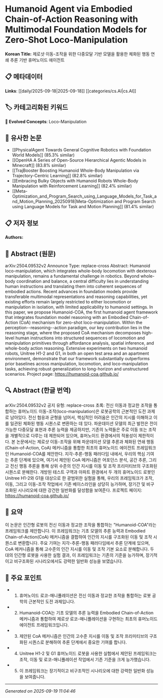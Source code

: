 
# Humanoid Agent via Embodied Chain-of-Action Reasoning with Multimodal Foundation Models for Zero-Shot Loco-Manipulation

**Korean Title:** 제로샷 이동-조작을 위한 다중모달 기반 모델을 활용한 체화된 행동 연쇄 추론 기반 휴머노이드 에이전트

## 📋 메타데이터

**Links**: [[daily/2025-09-18|2025-09-18]] [[categories/cs.AI|cs.AI]]

## 🏷️ 카테고리화된 키워드
**🚀 Evolved Concepts**: Loco-Manipulation

## 🔗 유사한 논문
- [[PhysicalAgent Towards General Cognitive Robotics with Foundation World Models]] (85.3% similar)
- [[OpenHA A Series of Open-Source Hierarchical Agentic Models in Minecraft]] (83.8% similar)
- [[TrajBooster Boosting Humanoid Whole-Body Manipulation via Trajectory-Centric Learning]] (82.8% similar)
- [[Embracing Bulky Objects with Humanoid Robots Whole-Body Manipulation with Reinforcement Learning]] (82.4% similar)
- [[Meta-Optimization_and_Program_Search_using_Language_Models_for_Task_and_Motion_Planning_20250918|Meta-Optimization and Program Search using Language Models for Task and Motion Planning]] (81.4% similar)

## 📋 저자 정보

**Authors:** 

## 📄 Abstract (원문)

arXiv:2504.09532v2 Announce Type: replace-cross 
Abstract: Humanoid loco-manipulation, which integrates whole-body locomotion with dexterous manipulation, remains a fundamental challenge in robotics. Beyond whole-body coordination and balance, a central difficulty lies in understanding human instructions and translating them into coherent sequences of embodied actions. Recent advances in foundation models provide transferable multimodal representations and reasoning capabilities, yet existing efforts remain largely restricted to either locomotion or manipulation in isolation, with limited applicability to humanoid settings. In this paper, we propose Humanoid-COA, the first humanoid agent framework that integrates foundation model reasoning with an Embodied Chain-of-Action (CoA) mechanism for zero-shot loco-manipulation. Within the perception--reasoning--action paradigm, our key contribution lies in the reasoning stage, where the proposed CoA mechanism decomposes high-level human instructions into structured sequences of locomotion and manipulation primitives through affordance analysis, spatial inference, and whole-body action reasoning. Extensive experiments on two humanoid robots, Unitree H1-2 and G1, in both an open test area and an apartment environment, demonstrate that our framework substantially outperforms prior baselines across manipulation, locomotion, and loco-manipulation tasks, achieving robust generalization to long-horizon and unstructured scenarios. Project page: https://humanoid-coa.github.io/

## 🔍 Abstract (한글 번역)

arXiv:2504.09532v2 공지 유형: replace-cross 
초록: 전신 이동과 정교한 조작을 통합하는 휴머노이드 이동-조작(loco-manipulation)은 로봇공학의 근본적인 도전 과제로 남아있다. 전신 협응과 균형을 넘어서, 핵심적인 어려움은 인간의 지시를 이해하고 이를 일관된 체화된 행동 시퀀스로 변환하는 데 있다. 파운데이션 모델의 최근 발전은 전이 가능한 다중모달 표현과 추론 능력을 제공하지만, 기존의 노력들은 주로 이동 또는 조작을 개별적으로 다루는 데 제한되어 있으며, 휴머노이드 환경에서의 적용성이 제한적이다. 본 논문에서는 제로샷 이동-조작을 위해 파운데이션 모델 추론과 체화된 연쇄 행동(Chain-of-Action, CoA) 메커니즘을 통합한 최초의 휴머노이드 에이전트 프레임워크인 Humanoid-COA를 제안한다. 지각-추론-행동 패러다임 내에서, 우리의 핵심 기여는 추론 단계에 있으며, 여기서 제안된 CoA 메커니즘은 어포던스 분석, 공간 추론, 그리고 전신 행동 추론을 통해 상위 수준의 인간 지시를 이동 및 조작 프리미티브의 구조화된 시퀀스로 분해한다. 개방된 테스트 구역과 아파트 환경에서 두 개의 휴머노이드 로봇인 Unitree H1-2와 G1을 대상으로 한 광범위한 실험을 통해, 우리의 프레임워크가 조작, 이동, 그리고 이동-조작 작업에서 기존 베이스라인을 상당히 능가하며, 장기간 및 비구조화된 시나리오에 대한 강건한 일반화를 달성함을 보여준다. 프로젝트 페이지: https://humanoid-coa.github.io/

## 📝 요약

이 논문은 인간형 로봇의 전신 이동과 정교한 조작을 통합하는 "Humanoid-COA"라는 프레임워크를 제안합니다. 이 프레임워크는 기초 모델의 추론 능력과 Embodied Chain-of-Action(CoA) 메커니즘을 결합하여 인간의 지시를 구조화된 이동 및 조작 시퀀스로 변환합니다. 주요 기여는 지각-추론-행동 패러다임에서 추론 단계에 있으며, CoA 메커니즘을 통해 고수준의 인간 지시를 이동 및 조작 기본 요소로 분해합니다. 두 대의 인간형 로봇을 사용한 실험 결과, 이 프레임워크는 기존의 기준을 능가하며, 장기적이고 비구조화된 시나리오에서도 강력한 일반화 성능을 보였습니다.

## 🎯 주요 포인트

- 1. 휴머노이드 로코-매니퓰레이션은 전신 이동과 정교한 조작을 통합하는 로봇 공학의 근본적인 도전 과제입니다.

- 2. Humanoid-COA는 기초 모델의 추론 능력을 Embodied Chain-of-Action 메커니즘과 통합하여 제로샷 로코-매니퓰레이션을 구현하는 최초의 휴머노이드 에이전트 프레임워크입니다.

- 3. 제안된 CoA 메커니즘은 인간의 고수준 지시를 이동 및 조작 프리미티브의 구조화된 시퀀스로 분해하여 추론 단계에서 중요한 기여를 합니다.

- 4. Unitree H1-2 및 G1 휴머노이드 로봇을 사용한 실험에서 제안된 프레임워크는 조작, 이동 및 로코-매니퓰레이션 작업에서 기존 기준을 크게 능가했습니다.

- 5. 이 프레임워크는 장기적이고 비구조적인 시나리오에 대한 강력한 일반화 성능을 보여줍니다.

---

*Generated on 2025-09-19 11:04:46*